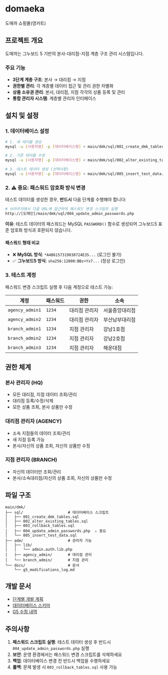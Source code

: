 # domaeka
도매까 쇼핑몰(영카트)

## 프로젝트 개요

도매까는 그누보드 5 기반의 본사-대리점-지점 계층 구조 관리 시스템입니다.

### 주요 기능
- **3단계 계층 구조**: 본사 → 대리점 → 지점
- **권한별 관리**: 각 계층별 데이터 접근 및 관리 권한 차별화
- **상품 소유권 관리**: 본사, 대리점, 지점 각각의 상품 등록 및 관리
- **통합 관리자 시스템**: 계층별 관리자 인터페이스

## 설치 및 설정

### 1. 데이터베이스 설정

```bash
# 1. 새 테이블 생성
mysql -u [사용자명] -p [데이터베이스명] < main/dmk/sql/001_create_dmk_tables.sql

# 2. 기존 테이블 수정
mysql -u [사용자명] -p [데이터베이스명] < main/dmk/sql/002_alter_existing_tables.sql

# 3. 테스트 데이터 생성 (선택사항)
mysql -u [사용자명] -p [데이터베이스명] < main/dmk/sql/005_insert_test_data.sql
```

### 2. ⚠️ 중요: 패스워드 암호화 방식 변경

테스트 데이터를 생성한 경우, **반드시** 다음 단계를 수행해야 합니다:

```bash
# 브라우저에서 다음 URL에 접근하여 패스워드 변경 스크립트 실행
http://[도메인]/main/dmk/sql/004_update_admin_passwords.php
```

**이유**: 테스트 데이터의 패스워드는 MySQL `PASSWORD()` 함수로 생성되어 그누보드5 표준 암호화 방식과 호환되지 않습니다.

#### 패스워드 형태 비교
- ❌ **MySQL 방식**: `*A4B6157319038724E35...` (로그인 불가)
- ✅ **그누보드5 방식**: `sha256:12000:BBz+Yx7...` (정상 로그인)

### 3. 테스트 계정

패스워드 변경 스크립트 실행 후 다음 계정으로 테스트 가능:

| 계정 | 패스워드 | 권한 | 소속 |
|------|---------|------|------|
| `agency_admin1` | `1234` | 대리점 관리자 | 서울중앙대리점 |
| `agency_admin2` | `1234` | 대리점 관리자 | 부산남부대리점 |
| `branch_admin1` | `1234` | 지점 관리자 | 강남1호점 |
| `branch_admin2` | `1234` | 지점 관리자 | 강남2호점 |
| `branch_admin3` | `1234` | 지점 관리자 | 해운대점 |

## 권한 체계

### 본사 관리자 (HQ)
- 모든 대리점, 지점 데이터 조회/관리
- 대리점 등록/수정/삭제
- 모든 상품 조회, 본사 상품만 수정

### 대리점 관리자 (AGENCY)
- 소속 지점들의 데이터 조회/관리
- 새 지점 등록 가능
- 본사/자신의 상품 조회, 자신의 상품만 수정

### 지점 관리자 (BRANCH)
- 자신의 데이터만 조회/관리
- 본사/소속대리점/자신의 상품 조회, 자신의 상품만 수정

## 파일 구조

```
main/dmk/
├── sql/                    # 데이터베이스 스크립트
│   ├── 001_create_dmk_tables.sql
│   ├── 002_alter_existing_tables.sql
│   ├── 003_rollback_tables.sql
│   ├── 004_update_admin_passwords.php  ⚠️ 중요
│   └── 005_insert_test_data.sql
├── adm/                    # 관리자 기능
│   ├── lib/
│   │   └── admin.auth.lib.php
│   ├── agency_admin/       # 대리점 관리
│   └── branch_admin/       # 지점 관리
└── docs/                   # 문서
    └── g5_modifications_log.md
```

## 개발 문서

- [단계별 개발 계획](docs/250623-단계별개발계획.md)
- [데이터베이스 스키마](docs/SCHEMA.md)
- [G5 수정 내역](main/dmk/docs/g5_modifications_log.md)

## 주의사항

1. **패스워드 스크립트 실행**: 테스트 데이터 생성 후 반드시 `004_update_admin_passwords.php` 실행
2. **보안**: 운영 환경에서는 패스워드 변경 스크립트를 삭제하세요
3. **백업**: 데이터베이스 변경 전 반드시 백업을 수행하세요
4. **롤백**: 문제 발생 시 `003_rollback_tables.sql` 사용 가능

